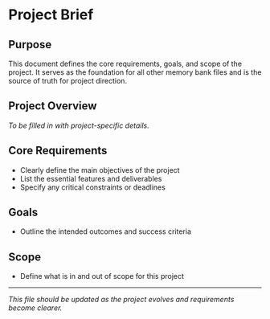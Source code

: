 # Project Brief

## Purpose
This document defines the core requirements, goals, and scope of the project. It serves as the foundation for all other memory bank files and is the source of truth for project direction.

## Project Overview
*To be filled in with project-specific details.*

## Core Requirements
- Clearly define the main objectives of the project
- List the essential features and deliverables
- Specify any critical constraints or deadlines

## Goals
- Outline the intended outcomes and success criteria

## Scope
- Define what is in and out of scope for this project

---
*This file should be updated as the project evolves and requirements become clearer.* 
